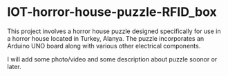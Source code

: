 # IOT-horror-house-puzzle-RFID_box
This project involves a horror house puzzle designed specifically for use in a horror house located in Turkey, Alanya.
The puzzle incorporates an Arduino UNO board along with various other electrical components. 

I will add some photo/video and some description about puzzle soonor or later.
